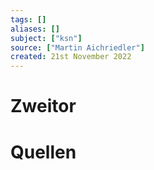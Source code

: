 ```yaml
---
tags: []
aliases: []
subject: ["ksn"]
source: ["Martin Aichriedler"]
created: 21st November 2022
---
```


# Zweitor


# Quellen
